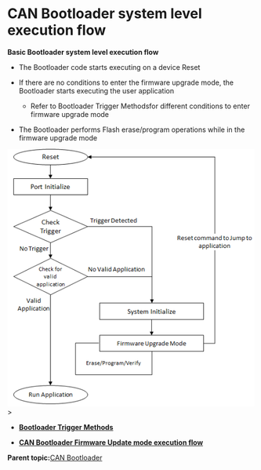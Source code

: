 # CAN Bootloader system level execution flow

**Basic Bootloader system level execution flow**

-   The Bootloader code starts executing on a device Reset

-   If there are no conditions to enter the firmware upgrade mode, the Bootloader starts executing the user application

    -   Refer to Bootloader Trigger Methodsfor different conditions to enter firmware upgrade mode

-   The Bootloader performs Flash erase/program operations while in the firmware upgrade mode


![basic_bootloader_execution_flow](GUID-2B877A41-C096-4466-9E49-8F1DE26FD97F-low.png)\>

-   **[Bootloader Trigger Methods](GUID-171634E3-4F7B-4CBD-BCE9-EC2BB22BF2AD.md)**  

-   **[CAN Bootloader Firmware Update mode execution flow](GUID-ECD677F9-D618-4232-8A1E-9C488FE07E6E.md)**  


**Parent topic:**[CAN Bootloader](GUID-67381576-E9AA-4E3C-BE36-D32966B8E034.md)

